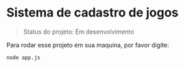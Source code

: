 # Sistema de cadastro de jogos

>Status do projeto: Em desenvolvimento

Para rodar esse projeto em sua maquina, por favor digite:

```
node app.js
```
